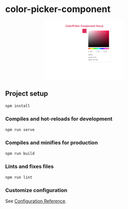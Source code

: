 # color-picker-component

<div style="text-align: center">
<img src="https://github.com/Dania99dev/color-picker-component/blob/main/demo/ColorPicker.png" width="50%">
</div>

## Project setup

```Bash
npm install
```

### Compiles and hot-reloads for development

```Bash
npm run serve
```

### Compiles and minifies for production

```Bash
npm run build
```

### Lints and fixes files

```Bash
npm run lint
```

### Customize configuration

See [Configuration Reference](https://cli.vuejs.org/config/).
